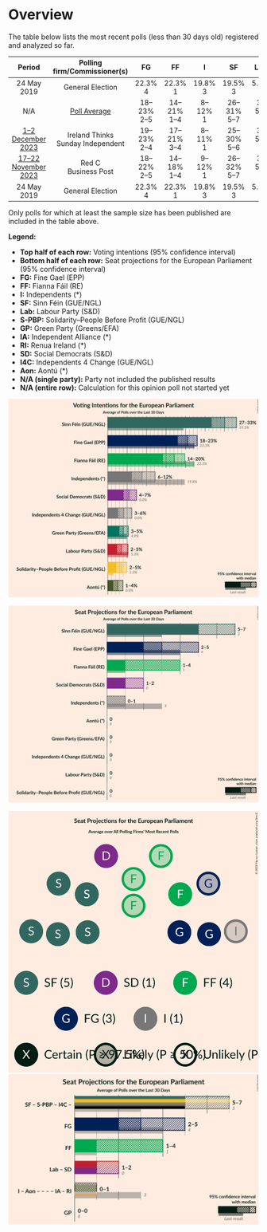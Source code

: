 # Overview

The table below lists the most recent polls (less than 30 days old) registered and analyzed so far.

| Period     | Polling firm/Commissioner(s) | FG | FF | I | SF | Lab | S-PBP | GP | IA | RI | SD | I4C | Aon |
|:----------:|:----------------------------:|:--:|:--:|:--:|:--:|:--:|:--:|:--:|:--:|:--:|:--:|:--:|:--:|
| 24 May 2019 | General Election | 22.3% <br> 4 | 22.3% <br> 1 | 19.8% <br> 3 | 19.5% <br> 3 | 5.3% <br> 0 | 1.5% <br> 0 | 4.9% <br> 0 | 0.0% <br> 0 | 0.0% <br> 0 | 0.0% <br> 0 | 0.0% <br> 0 | 0.0% <br> 0 |
| N/A | [Poll Average](average.html) | 18–23% <br> 2–5 | 14–21% <br> 1–4 | 8–12% <br> 1 | 26–31% <br> 5–7 | 3–5% <br> 0 | 2–5% <br> 0 | 2–5% <br> 0 | N/A <br> N/A | N/A <br> N/A | 4–7% <br> 1–2 | 3–6% <br> 0 | 2–4% <br> 0 |
| [1–2 December 2023](2023-12-02-IrelandThinks.html) | Ireland Thinks <br> Sunday Independent | 19–23% <br> 2–4 | 17–21% <br> 3–4 | 8–11% <br> 1 | 25–30% <br> 5–6 | 3–5% <br> 0 | 3–5% <br> 0 | 2–4% <br> 0 | N/A <br> N/A | N/A <br> N/A | 4–6% <br> 1–2 | 3–5% <br> 0 | 2–4% <br> 0 |
| [17–22 November 2023](2023-11-22-RedC.html) | Red C <br> Business Post | 18–22% <br> 2–5 | 14–18% <br> 1–4 | 9–12% <br> 1 | 26–32% <br> 5–7 | 3–5% <br> 0 | 2–4% <br> 0 | 3–5% <br> 0 | N/A <br> N/A | N/A <br> N/A | 5–7% <br> 1–2 | 4–6% <br> 0 | 1–3% <br> 0 |
| 24 May 2019 | General Election | 22.3% <br> 4 | 22.3% <br> 1 | 19.8% <br> 3 | 19.5% <br> 3 | 5.3% <br> 0 | 1.5% <br> 0 | 4.9% <br> 0 | 0.0% <br> 0 | 0.0% <br> 0 | 0.0% <br> 0 | 0.0% <br> 0 | 0.0% <br> 0 |

Only polls for which at least the sample size has been published are included in the table above.

**Legend:**
+ **Top half of each row:** Voting intentions (95% confidence interval)
+ **Bottom half of each row:** Seat projections for the European Parliament (95% confidence interval)
+ **FG:** Fine Gael (EPP)
+ **FF:** Fianna Fáil (RE)
+ **I:** Independents (*)
+ **SF:** Sinn Féin (GUE/NGL)
+ **Lab:** Labour Party (S&D)
+ **S-PBP:** Solidarity–People Before Profit (GUE/NGL)
+ **GP:** Green Party (Greens/EFA)
+ **IA:** Independent Alliance (*)
+ **RI:** Renua Ireland (*)
+ **SD:** Social Democrats (S&D)
+ **I4C:** Independents 4 Change (GUE/NGL)
+ **Aon:** Aontú (*)
+ **N/A (single party):** Party not included the published results
+ **N/A (entire row):** Calculation for this opinion poll not started yet


![Graph with voting intentions not yet produced](average.png "Voting Intentions")

![Graph with seats not yet produced](average-seats.png "Seats")

![Graph with seating plan not yet produced](average-seating-plan.png "Seating Plan")
![Graph with coalitions seats not yet produced](average-coalitions-seats.png "Coalitions Seats")
